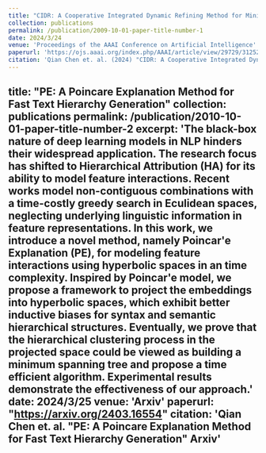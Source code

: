 ```yaml
---
title: "CIDR: A Cooperative Integrated Dynamic Refining Method for Minimal Feature Removal Problem"
collection: publications
permalink: /publication/2009-10-01-paper-title-number-1
date: 2024/3/24
venue: 'Proceedings of the AAAI Conference on Artificial Intelligence'
paperurl: 'https://ojs.aaai.org/index.php/AAAI/article/view/29729/31252'
citation: 'Qian Chen et. al. (2024) "CIDR: A Cooperative Integrated Dynamic Refining Method for Minimal Feature Removal Problem" Proceedings of the AAAI Conference on Artificial Intelligence'
---
```

title: "PE: A Poincare Explanation Method for Fast Text Hierarchy Generation"
collection: publications
permalink: /publication/2010-10-01-paper-title-number-2
excerpt: 'The black-box nature of deep learning models in NLP hinders their widespread application. The research focus has shifted to Hierarchical Attribution (HA) for its ability to model feature interactions. Recent works model non-contiguous combinations with a time-costly greedy search in Eculidean spaces, neglecting underlying linguistic information in feature representations. In this work, we introduce a novel method, namely Poincar\'e Explanation (PE), for modeling feature interactions using hyperbolic spaces in an  time complexity. Inspired by Poincar\'e model, we propose a framework to project the embeddings into hyperbolic spaces, which exhibit better inductive biases for syntax and semantic hierarchical structures. Eventually, we prove that the hierarchical clustering process in the projected space could be viewed as building a minimum spanning tree and propose a time efficient algorithm. Experimental results demonstrate the effectiveness of our approach.'
date: 2024/3/25
venue: 'Arxiv'
paperurl: "https://arxiv.org/2403.16554"
citation: 'Qian Chen et. al. "PE: A Poincare Explanation Method for Fast Text Hierarchy Generation" Arxiv'
---
